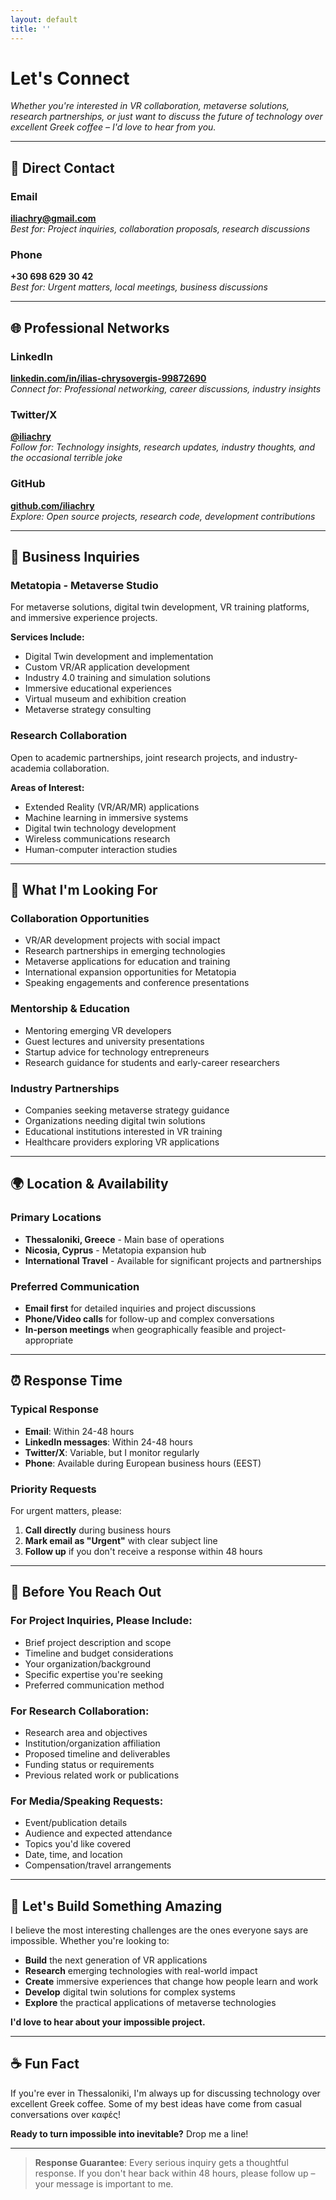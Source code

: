 ```yaml
---
layout: default
title: ''
---
```


# Let's Connect

*Whether you're interested in VR collaboration, metaverse solutions, research partnerships, or just want to discuss the future of technology over excellent Greek coffee – I'd love to hear from you.*

---

## 📧 Direct Contact

### **Email**
**iliachry@gmail.com**  
*Best for: Project inquiries, collaboration proposals, research discussions*

### **Phone**
**+30 698 629 30 42**  
*Best for: Urgent matters, local meetings, business discussions*

---

## 🌐 Professional Networks

### **LinkedIn**
**[linkedin.com/in/ilias-chrysovergis-99872690](https://linkedin.com/in/ilias-chrysovergis-99872690)**  
*Connect for: Professional networking, career discussions, industry insights*

### **Twitter/X**
**[@iliachry](https://twitter.com/iliachry)**  
*Follow for: Technology insights, research updates, industry thoughts, and the occasional terrible joke*

### **GitHub**
**[github.com/iliachry](https://github.com/iliachry)**  
*Explore: Open source projects, research code, development contributions*

---

## 🏢 Business Inquiries

### **Metatopia - Metaverse Studio**
For metaverse solutions, digital twin development, VR training platforms, and immersive experience projects.

**Services Include:**
- Digital Twin development and implementation
- Custom VR/AR application development  
- Industry 4.0 training and simulation solutions
- Immersive educational experiences
- Virtual museum and exhibition creation
- Metaverse strategy consulting

### **Research Collaboration**
Open to academic partnerships, joint research projects, and industry-academia collaboration.

**Areas of Interest:**
- Extended Reality (VR/AR/MR) applications
- Machine learning in immersive systems
- Digital twin technology development
- Wireless communications research
- Human-computer interaction studies

---

## 🎯 What I'm Looking For

### **Collaboration Opportunities**
- VR/AR development projects with social impact
- Research partnerships in emerging technologies  
- Metaverse applications for education and training
- International expansion opportunities for Metatopia
- Speaking engagements and conference presentations

### **Mentorship & Education**
- Mentoring emerging VR developers
- Guest lectures and university presentations
- Startup advice for technology entrepreneurs
- Research guidance for students and early-career researchers

### **Industry Partnerships**
- Companies seeking metaverse strategy guidance
- Organizations needing digital twin solutions
- Educational institutions interested in VR training
- Healthcare providers exploring VR applications

---

## 🌍 Location & Availability

### **Primary Locations**
- **Thessaloniki, Greece** - Main base of operations
- **Nicosia, Cyprus** - Metatopia expansion hub
- **International Travel** - Available for significant projects and partnerships

### **Preferred Communication**
- **Email first** for detailed inquiries and project discussions
- **Phone/Video calls** for follow-up and complex conversations  
- **In-person meetings** when geographically feasible and project-appropriate

---

## ⏰ Response Time

### **Typical Response**
- **Email**: Within 24-48 hours
- **LinkedIn messages**: Within 24-48 hours  
- **Twitter/X**: Variable, but I monitor regularly
- **Phone**: Available during European business hours (EEST)

### **Priority Requests**
For urgent matters, please:
1. **Call directly** during business hours
2. **Mark email as "Urgent"** with clear subject line
3. **Follow up** if you don't receive a response within 48 hours

---

## 📝 Before You Reach Out

### **For Project Inquiries, Please Include:**
- Brief project description and scope
- Timeline and budget considerations  
- Your organization/background
- Specific expertise you're seeking
- Preferred communication method

### **For Research Collaboration:**
- Research area and objectives
- Institution/organization affiliation
- Proposed timeline and deliverables
- Funding status or requirements
- Previous related work or publications

### **For Media/Speaking Requests:**
- Event/publication details
- Audience and expected attendance
- Topics you'd like covered
- Date, time, and location
- Compensation/travel arrangements

---

## 🤝 Let's Build Something Amazing

I believe the most interesting challenges are the ones everyone says are impossible. Whether you're looking to:

- **Build** the next generation of VR applications
- **Research** emerging technologies with real-world impact  
- **Create** immersive experiences that change how people learn and work
- **Develop** digital twin solutions for complex systems
- **Explore** the practical applications of metaverse technologies

**I'd love to hear about your impossible project.**

---

## ☕ Fun Fact

If you're ever in Thessaloniki, I'm always up for discussing technology over excellent Greek coffee. Some of my best ideas have come from casual conversations over καφές!

**Ready to turn impossible into inevitable?** Drop me a line!

---

> **Response Guarantee**: Every serious inquiry gets a thoughtful response. If you don't hear back within 48 hours, please follow up – your message is important to me.
